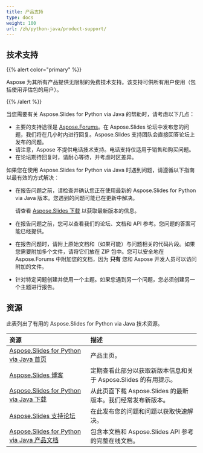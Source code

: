 ```yaml
---
title: 产品支持
type: docs
weight: 100
url: /zh/python-java/product-support/
---
```


## **技术支持**
{{% alert color="primary" %}}

Aspose 为其所有产品提供无限制的免费技术支持。该支持可供所有用户使用（包括使用评估包的用户）。

{{% /alert %}} 

当您需要有关 Aspose.Slides for Python via Java 的帮助时，请考虑以下几点：

- 主要的支持途径是 [Aspose.Forums](https://forum.aspose.com/c/slides/11)。在 Aspose.Slides 论坛中发布您的问题，我们将在几小时内进行回复。Aspose.Slides 支持团队会直接回答论坛上发布的问题。
- 请注意，Aspose 不提供电话技术支持。电话支持仅适用于销售和购买问题。
- 在论坛期待回复时，请耐心等待，并考虑时区差异。

如果您在使用 Aspose.Slides for Python via Java 时遇到问题，请遵循以下指南以最有效的方式解决：

- 在报告问题之前，请检查并确认您正在使用最新的 Aspose.Slides for Python via Java 版本。您遇到的问题可能已在更新中解决。

  请查看 [Aspose.Slides 下载](https://releases.aspose.com/slides/python-java/) 以获取最新版本的信息。

- 在报告问题之前，您可以查看我们的论坛、文档和 API 参考。您问题的答案可能已经提供。

- 在报告问题时，请附上原始文档和（如果可能）与问题相关的代码片段。如果您需要附加多个文件，请将它们放在 ZIP 包中。您可以安全地在 Aspose.Forums 中附加您的文档，因为 **只有** 您和 Aspose 开发人员可以访问附加的文件。

- 针对特定问题创建并使用一个主题。如果您遇到另一个问题，您必须创建另一个主题进行报告。

## **资源**

此表列出了有用的 Aspose.Slides for Python via Java 技术资源。

|**资源**|**描述**|
| :- | :- |
|[Aspose.Slides for Python via Java 首页](https://products.aspose.com/slides/python-java/)|产品主页。|
|[Aspose.Slides 博客](https://blog.aspose.com/category/slides/)|定期查看此部分以获取新版本信息和关于 Aspose.Slides 的有用提示。|
|[Aspose.Slides for Python via Java 下载](https://releases.aspose.com/slides/python-java/)|从此页面下载 Aspose.Slides 的最新版本。我们经常发布新版本。|
|[Aspose.Slides 支持论坛](https://forum.aspose.com/c/slides/11)|在此发布您的问题和问题以获取快速解决。|
|[Aspose.Slides for Python via Java 产品文档](/slides/zh/python-java/)|包含本文档和 Aspose.Slides API 参考的完整在线文档。|